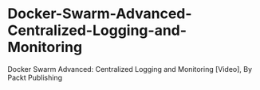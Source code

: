 # Docker-Swarm-Advanced-Centralized-Logging-and-Monitoring
Docker Swarm Advanced: Centralized Logging and Monitoring [Video], By Packt Publishing
